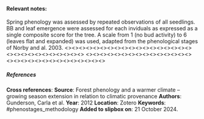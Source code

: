 #### **Relevant notes**:
Spring phenology was assessed by repeated observations of all seedlings. BB and leaf emergence were assessed for each inviduals as expressed as a single composite score for the tree. A scale from 1 (no bud activity) to 6 (leaves flat and expanded) was used, adapted from the phenological stages of Norby and al. 2003. 
<><><><><><><><><><><><><><><><><><><><><><><><><><><><><>
<><><><><><><><><><><><><><><><><><><><><><><><><><><><><>
##### References
**Cross references**:
**Source**: Forest phenology and a warmer climate – growing season extension in relation to climatic provenance
**Authors**: Gunderson, Carla et al. 
**Year**: 2012
**Location**: Zotero
**Keywords**: #phenostages_methodology 
**Added to slipbox on**: 21 October 2024. 
